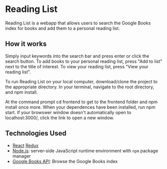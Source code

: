 Reading List
======
Reading List is a webapp that allows users to search the Google Books index for books and add them to a personal reading list. 

How it works 
------
Simply input keywords into the search bar and press enter or click the search button.
To add books to your personal reading list, press "Add to list" next to the title of interest.
To view your reading list, press "View your reading list".


To run Reading List on your local computer, download/clone the project to the appropriate directory. In your terminal, navigate to the root directory, and npm install.

At the command prompt cd frontend to get to the frontend folder and npm install once more. When your dependences have been installed, run npm start. If your browswer window doesn't automatically open to localhost:3000/, click the link to open a new window.

Technologies Used
------
  * <a href="https://reactjs.org/">React</a> <a href="https://react-redux.js.org/">Redux</a>
  * <a href="https://nodejs.org/en/">Node.js</a>: server-side JavaScript runtime environment with `npm` 
  package manager
  * <a href="https://developers.google.com/books">Google Books API</a>: Browse the Google Books index

